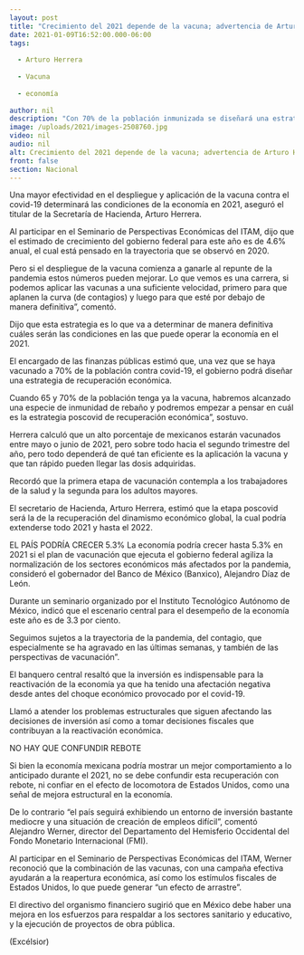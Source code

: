 ```yaml
---
layout: post
title: "Crecimiento del 2021 depende de la vacuna; advertencia de Arturo Herrera"
date: 2021-01-09T16:52:00.000-06:00
tags:
  
  - Arturo Herrera
  
  - Vacuna
  
  - economía
  
author: nil
description: "Con 70% de la población inmunizada se diseñará una estrategia de recuperación, dice el secretario de Hacienda"
image: /uploads/2021/images-2508760.jpg
video: nil
audio: nil
alt: Crecimiento del 2021 depende de la vacuna; advertencia de Arturo Herrera
front: false
section: Nacional
---
```


Una mayor efectividad en el despliegue y aplicación de la vacuna contra el covid-19 determinará las condiciones de la economía en 2021, aseguró el titular de la Secretaría de Hacienda, Arturo Herrera.

Al participar en el Seminario de Perspectivas Económicas del ITAM, dijo que el estimado de crecimiento del gobierno federal para este año es de 4.6% anual, el cual está pensado en la trayectoria que se observó en 2020.

Pero si el despliegue de la vacuna comienza a ganarle al repunte de la pandemia estos números pueden mejorar. Lo que vemos es una carrera, si podemos aplicar las vacunas a una suficiente velocidad, primero para que aplanen la curva (de contagios) y luego para que esté por debajo de manera definitiva”, comentó.

Dijo que esta estrategia es lo que va a determinar de manera definitiva cuáles serán las condiciones en las que puede operar la economía en el 2021.

El encargado de las finanzas públicas estimó que, una vez que se haya vacunado a 70% de la población contra covid-19, el gobierno podrá diseñar una estrategia de recuperación económica.

Cuando 65 y 70% de la población tenga ya la vacuna, habremos alcanzado una especie de inmunidad de rebaño y podremos empezar a pensar en cuál es la estrategia poscovid de recuperación económica”, sostuvo.

Herrera calculó que un alto porcentaje de mexicanos estarán vacunados entre mayo o junio de 2021, pero sobre todo hacia el segundo trimestre del año, pero todo dependerá de qué tan eficiente es la aplicación la vacuna y que tan rápido pueden llegar las dosis adquiridas.

Recordó que la primera etapa de vacunación contempla a los trabajadores de la salud y la segunda para los adultos mayores.

El secretario de Hacienda, Arturo Herrera, estimó que la etapa poscovid será la de la recuperación del dinamismo económico global, la cual podría extenderse todo 2021 y hasta el 2022.

EL PAÍS PODRÍA CRECER 5.3%
La economía podría crecer hasta 5.3% en 2021 si el plan de vacunación que ejecuta el gobierno federal agiliza la normalización de los sectores económicos más afectados por la pandemia, consideró el gobernador del Banco de México (Banxico), Alejandro Díaz de León.

Durante un seminario organizado por el Instituto Tecnológico Autónomo de México, indicó que el escenario central para el desempeño de la economía este año es de 3.3 por ciento.

Seguimos sujetos a la trayectoria de la pandemia, del contagio, que especialmente se ha agravado en las últimas semanas, y también de las perspectivas de vacunación”.

El banquero central resaltó que la inversión es indispensable para la reactivación de la economía ya que ha tenido una afectación negativa desde antes del choque económico provocado por el covid-19.

Llamó a atender los problemas estructurales que siguen afectando las decisiones de inversión así como a tomar decisiones fiscales que contribuyan a  la reactivación económica.

NO HAY QUE CONFUNDIR REBOTE

Si bien la economía mexicana podría mostrar un mejor comportamiento a lo anticipado durante el 2021, no se debe confundir esta recuperación con rebote, ni confiar en el efecto de locomotora de Estados Unidos, como una señal de mejora estructural en la economía.

De lo contrario “el país seguirá exhibiendo un entorno de inversión bastante mediocre y una situación de creación de empleos difícil”, comentó Alejandro Werner, director del Departamento del Hemisferio Occidental del Fondo Monetario Internacional (FMI).

Al participar en el Seminario de Perspectivas Económicas del ITAM, Werner reconoció que la combinación de las vacunas, con una campaña efectiva ayudarán a la reapertura económica, así como los estímulos fiscales de Estados Unidos, lo que puede generar “un efecto de arrastre”.

El directivo del organismo financiero sugirió que en México debe haber una mejora en los esfuerzos para respaldar a los sectores sanitario y educativo, y la ejecución de proyectos de obra pública.

(Excélsior)
